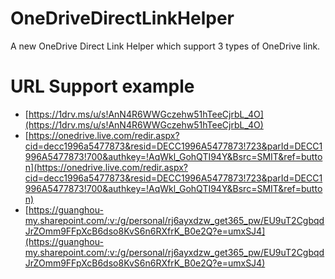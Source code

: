 # OneDriveDirectLinkHelper
A new OneDrive Direct Link Helper which support 3 types of OneDrive link.

# URL Support example
- [https://1drv.ms/u/s!AnN4R6WWGczehw51hTeeCjrbL_4O](https://1drv.ms/u/s!AnN4R6WWGczehw51hTeeCjrbL_4O)
- [https://onedrive.live.com/redir.aspx?cid=decc1996a5477873&resid=DECC1996A5477873!723&parId=DECC1996A5477873!700&authkey=!AqWkl_GohQTI94Y&Bsrc=SMIT&ref=button](https://onedrive.live.com/redir.aspx?cid=decc1996a5477873&resid=DECC1996A5477873!723&parId=DECC1996A5477873!700&authkey=!AqWkl_GohQTI94Y&Bsrc=SMIT&ref=button)
- [https://guanghou-my.sharepoint.com/:v:/g/personal/rj6ayxdzw_get365_pw/EU9uT2CgbqdJrZOmm9FFpXcB6dso8KvS6n6RXfrK_B0e2Q?e=umxSJ4](https://guanghou-my.sharepoint.com/:v:/g/personal/rj6ayxdzw_get365_pw/EU9uT2CgbqdJrZOmm9FFpXcB6dso8KvS6n6RXfrK_B0e2Q?e=umxSJ4)
